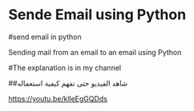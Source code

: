 # Sende Email using Python

#send email in python

Sending mail from an email to an email using Python

#The explanation is in my channel

##شاهد الفيديو حتى تفهم كيفية استعماله


https://youtu.be/klleEgGQDds

